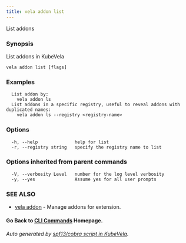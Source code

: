 ```yaml
---
title: vela addon list
---
```


List addons

### Synopsis

List addons in KubeVela

```
vela addon list [flags]
```

### Examples

```
  List addon by:
	vela addon ls
  List addons in a specific registry, useful to reveal addons with duplicated names:
    vela addon ls --registry <registry-name>

```

### Options

```
  -h, --help              help for list
  -r, --registry string   specify the registry name to list
```

### Options inherited from parent commands

```
  -V, --verbosity Level   number for the log level verbosity
  -y, --yes               Assume yes for all user prompts
```

### SEE ALSO

* [vela addon](vela_addon.md)	 - Manage addons for extension.

#### Go Back to [CLI Commands](vela.md) Homepage.


###### Auto generated by [spf13/cobra script in KubeVela](https://github.com/kubevela/kubevela/tree/master/hack/docgen).
